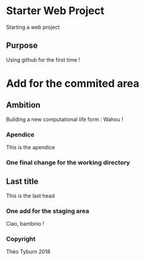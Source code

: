 # Starter Web Project

Starting a web project

## Purpose

Using github for the first time !

# Add for the commited area

## Ambition

Building a new computational life form : Wahou !

### Apendice

This is the apendice

### One final change for the working directory

## Last title

This is the last head

### One add for the staging area

Ciao, bambino !

### Copyright

Théo Tyburn 2018

